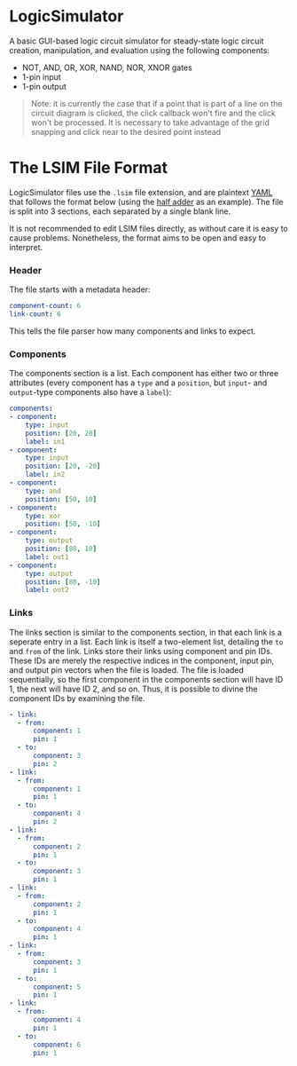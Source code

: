 # LogicSimulator
A basic GUI-based logic circuit simulator for steady-state logic circuit creation, manipulation, and evaluation using the following components:
- NOT, AND, OR, XOR, NAND, NOR, XNOR gates
- 1-pin input
- 1-pin output

> Note: it is currently the case that if a point that is part of a line on the circuit diagram is clicked, the click callback won't fire and the click won't be processed. It is necessary to take advantage of the grid snapping and click near to the desired point instead


# The LSIM File Format
LogicSimulator files use the `.lsim` file extension, and are plaintext [YAML](https://en.wikipedia.org/wiki/YAML) that follows the format below (using the [half adder](circuits/half_adder.lsim) as an example). The file is split into 3 sections, each separated by a single blank line.

It is not recommended to edit LSIM files directly, as without care it is easy to cause problems. Nonetheless, the format aims to be open and easy to interpret.

### Header
The file starts with a metadata header:
```yaml
component-count: 6
link-count: 6
```
This tells the file parser how many components and links to expect.

### Components
The components section is a list. Each component has either two or three attributes (every component has a `type` and a `position`, but `input`- and `output`-type components also have a `label`):
```yaml
components:
- component:
    type: input
    position: [20, 20]
    label: in1
- component:
    type: input
    position: [20, -20]
    label: in2
- component:
    type: and
    position: [50, 10]
- component:
    type: xor
    position: [50, -10]
- component:
    type: output
    position: [80, 10]
    label: out1
- component:
    type: output
    position: [80, -10]
    label: out2
```

### Links
The links section is similar to the components section, in that each link is a seperate entry in a list. Each link is itself a two-element list, detailing the `to` and `from` of the link. Links store their links using component and pin IDs. These IDs are merely the respective indices in the component, input pin, and output pin vectors when the file is loaded. The file is loaded sequentially, so the first component in the components section will have ID 1, the next will have ID 2, and so on. Thus, it is possible to divine the component IDs by examining the file.
```yaml
- link:
  - from:
      component: 1
      pin: 1
  - to:
      component: 3
      pin: 2
- link:
  - from:
      component: 1
      pin: 1
  - to:
      component: 4
      pin: 2
- link:
  - from:
      component: 2
      pin: 1
  - to:
      component: 3
      pin: 1
- link:
  - from:
      component: 2
      pin: 1
  - to:
      component: 4
      pin: 1
- link:
  - from:
      component: 3
      pin: 1
  - to:
      component: 5
      pin: 1
- link:
  - from:
      component: 4
      pin: 1
  - to:
      component: 6
      pin: 1
```
